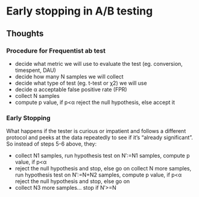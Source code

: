 # Early stopping in A/B testing

## Thoughts

### Procedure for Frequentist ab test

* decide what metric we will use to evaluate the test (eg. conversion, timespent, DAU)
* decide how many N samples we will collect
* decide what type of test (eg. t-test or χ2) we will use
* decide α acceptable false positive rate (FPR)
* collect N samples
* compute p value, if p<α reject the null hypothesis, else accept it

### Early Stopping



What happens if the tester is curious or impatient and follows a different protocol and peeks at the data repeatedly to see if it’s “already significant”. So instead of steps 5-6 above, they:

* collect N1 samples, run hypothesis test on N′:=N1 samples, compute p value, if p<α
* reject the null hypothesis and stop, else go on collect N more samples, run hypothesis test on N′:=N+N2 samples, compute p value, if p<α reject the null hypothesis and stop, else go on
* collect N3 more samples... stop if N′>=N

